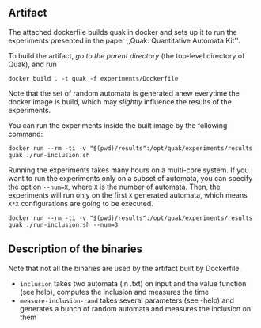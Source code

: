 ## Artifact

The attached dockerfile builds quak in docker and sets up it to run the
experiments presented in the paper ,,Quak: Quantitative Automata Kit''.

To build the artifact, _go to the parent directory_ (the top-level directory of
Quak), and run

```
docker build . -t quak -f experiments/Dockerfile
```

Note that the set of random automata is generated anew everytime the docker
image is build, which may _slightly_ influence the results of the experiments.

You can run the experiments inside the built image by the following command:

```
docker run --rm -ti -v "$(pwd)/results":/opt/quak/experiments/results quak ./run-inclusion.sh
```

Running the experiments takes many hours on a multi-core system. If you want
to run the experiments only on a subset of automata, you can specify the
option `--num=X`, where `X` is the number of automata. Then, the experiments
will run only on the first `X` generated automata, which means `X*X`
configurations are going to be executed.
```
docker run --rm -ti -v "$(pwd)/results":/opt/quak/experiments/results quak ./run-inclusion.sh --num=3
```

## Description of the binaries

Note that not all the binaries are used by the artifact built by Dockerfile.

- `inclusion` takes two automata (in .txt) on input and the value function (see
  help), computes the inclusion and measures the time
- `measure-inclusion-rand` takes several parameters (see -help) and generates a
  bunch of random automata and measures the inclusion on them
